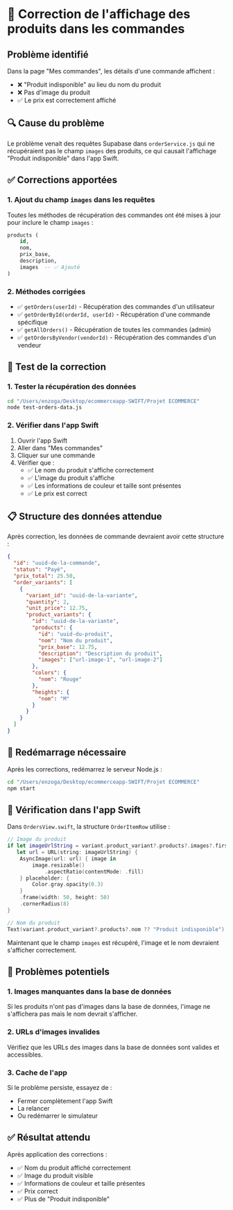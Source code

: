 # 🔧 Correction de l'affichage des produits dans les commandes

## Problème identifié
Dans la page "Mes commandes", les détails d'une commande affichent :
- ❌ "Produit indisponible" au lieu du nom du produit
- ❌ Pas d'image du produit
- ✅ Le prix est correctement affiché

## 🔍 Cause du problème
Le problème venait des requêtes Supabase dans `orderService.js` qui ne récupéraient pas le champ `images` des produits, ce qui causait l'affichage "Produit indisponible" dans l'app Swift.

## ✅ Corrections apportées

### 1. Ajout du champ `images` dans les requêtes
Toutes les méthodes de récupération des commandes ont été mises à jour pour inclure le champ `images` :

```sql
products (
    id,
    nom,
    prix_base,
    description,
    images  -- ✅ Ajouté
)
```

### 2. Méthodes corrigées
- ✅ `getOrders(userId)` - Récupération des commandes d'un utilisateur
- ✅ `getOrderById(orderId, userId)` - Récupération d'une commande spécifique
- ✅ `getAllOrders()` - Récupération de toutes les commandes (admin)
- ✅ `getOrdersByVendor(vendorId)` - Récupération des commandes d'un vendeur

## 🧪 Test de la correction

### 1. Tester la récupération des données
```bash
cd "/Users/enzoga/Desktop/ecommerceapp-SWIFT/Projet ECOMMERCE"
node test-orders-data.js
```

### 2. Vérifier dans l'app Swift
1. Ouvrir l'app Swift
2. Aller dans "Mes commandes"
3. Cliquer sur une commande
4. Vérifier que :
   - ✅ Le nom du produit s'affiche correctement
   - ✅ L'image du produit s'affiche
   - ✅ Les informations de couleur et taille sont présentes
   - ✅ Le prix est correct

## 📋 Structure des données attendue

Après correction, les données de commande devraient avoir cette structure :

```json
{
  "id": "uuid-de-la-commande",
  "status": "Payé",
  "prix_total": 25.50,
  "order_variants": [
    {
      "variant_id": "uuid-de-la-variante",
      "quantity": 2,
      "unit_price": 12.75,
      "product_variants": {
        "id": "uuid-de-la-variante",
        "products": {
          "id": "uuid-du-produit",
          "nom": "Nom du produit",
          "prix_base": 12.75,
          "description": "Description du produit",
          "images": ["url-image-1", "url-image-2"]
        },
        "colors": {
          "nom": "Rouge"
        },
        "heights": {
          "nom": "M"
        }
      }
    }
  ]
}
```

## 🔄 Redémarrage nécessaire

Après les corrections, redémarrez le serveur Node.js :

```bash
cd "/Users/enzoga/Desktop/ecommerceapp-SWIFT/Projet ECOMMERCE"
npm start
```

## 📱 Vérification dans l'app Swift

Dans `OrdersView.swift`, la structure `OrderItemRow` utilise :

```swift
// Image du produit
if let imageUrlString = variant.product_variant?.products?.images?.first,
   let url = URL(string: imageUrlString) {
    AsyncImage(url: url) { image in
        image.resizable()
            .aspectRatio(contentMode: .fill)
    } placeholder: {
        Color.gray.opacity(0.3)
    }
    .frame(width: 50, height: 50)
    .cornerRadius(8)
}

// Nom du produit
Text(variant.product_variant?.products?.nom ?? "Produit indisponible")
```

Maintenant que le champ `images` est récupéré, l'image et le nom devraient s'afficher correctement.

## 🚨 Problèmes potentiels

### 1. Images manquantes dans la base de données
Si les produits n'ont pas d'images dans la base de données, l'image ne s'affichera pas mais le nom devrait s'afficher.

### 2. URLs d'images invalides
Vérifiez que les URLs des images dans la base de données sont valides et accessibles.

### 3. Cache de l'app
Si le problème persiste, essayez de :
- Fermer complètement l'app Swift
- La relancer
- Ou redémarrer le simulateur

## ✅ Résultat attendu

Après application des corrections :
- ✅ Nom du produit affiché correctement
- ✅ Image du produit visible
- ✅ Informations de couleur et taille présentes
- ✅ Prix correct
- ✅ Plus de "Produit indisponible" 
